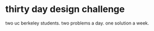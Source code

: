 thirty day design challenge
===========================

two uc berkeley students.
two problems a day. 
one solution a week.
